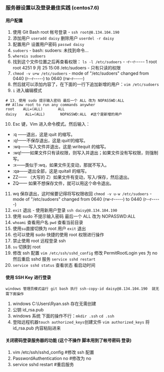 ### 服务器设置以及登录最佳实践 (centos7.6)

#### 用户配置

1. 使用 Git Bash root 帐号登录 - `ssh root@8.134.104.190`
2. 添加用户 `useradd daisy` 删除用户 `userdel -r daisy`
3. 配置用户 设置用户密码 `passwd daisy`
4. `sudoers` - bash: sudoers: 未找到命令...
5. `whereis sudoers`
6. 找到这个文件位置之后再查看权限： `ls -l /etc/sudoers` - -r--r----- 1 root root 4251 9 月 25 15:08 /etc/sudoers - 只有只读的权限
7. `chmod -v u+w /etc/sudoers` - mode of "/etc/sudoers" changed from 0440 (r--r-----) to 0640 (rw-r-----)
8. 然后就可以添加内容了，在下面的一行下追加新增的用户：`vim /etc/sudoers`
9. `i` 进入编辑模式

```shell
# 13. 使用 sudo 提示输入密码 最后一个 ALL 改为 NOPASSWD:ALL
## Allow root to run any commands anywher
root    ALL=(ALL)       ALL
daisy    ALL=(ALL)       NOPASSWD:ALL  #这个是新增的用户
```

10. Esc 键，Vim 进入命令模式。然后输入：

- :q ——退出，这是:quit 的缩写。
- :q!——不保存退出，这是:quit!的缩写。
- :wq——写入文件并退出，这是:writequit 的缩写。
- :wq!——如果文件只有读权限，则写入并退出；如果文件没有写权限，则强制写。
- :x——类似于:wq，如果文件无变动，那就不写入。
- :qa——退出全部，这是:quitall 的缩写。
- ZZ—— （大写的 Z）如果文件有变动，写入/保存，然后退出。
- ZQ—— 如果不想保存文件，就可以用这个命令退出。

11. wq 保存退出，这时候要记得将写权限收回 `chmod -v u-w /etc/sudoers` - mode of "/etc/sudoers" changed from 0640 (rw-r-----) to 0440 (r--r-----)
12. `exit` 退出 - 使用新用户登录 `ssh daisy@8.134.104.190`
13. 使用 sudo 不提示输入密码 最后一个 ALL 改为 NOPASSWD:ALL
14. `whoami` 查看用户名 `pwd` 查看当前目录
15. 使用`su`直接切换为 root 用户 `exit` 退出
16. 也可以使用 sudo 快捷的使用 root 权限进行操作
17. 禁止使用 root 远程登录 ssh
18. `su` 切换到 root
19. 修改 ssh 配置 `vim /etc/ssh/sshd_config` 修改 PermitRootLogin yes 为 no 然后重启 sshd 服务 `service sshd restart`
20. `service sshd status` 查看状态 看启动时间

#### 使用 SSH Key 进行登录

`windows 管理员模式运行 git bash 执行 ssh-copy-id daisy@8.134.104.190  就无需下面操作`

1. windows C:\Users\Ryan\.ssh 存在无需创建
2. 公钥 id_rsa.pub
3. windows 系统 下面的操作不行：`mkdir .ssh` `cd .ssh`
4. 登陆远程机器`touch authorized_keys`创建文件 `vim authorized_keys` 将 id_rsa.pub 内容粘贴进来

#### 关闭密码登录服务器的功能 (这个不操作 脚本用到了帐号密码 登录)

1. vim /etc/ssh/sshd_config #修改 ssh 配置
2. PasswordAuthentication no #修改为 no
3. service sshd restart #重启服务
